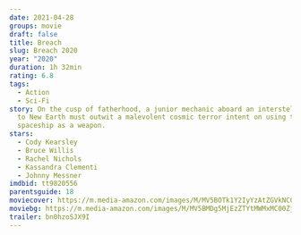 ```yaml
---
date: 2021-04-28
groups: movie
draft: false
title: Breach
slug: Breach 2020
year: "2020"
duration: 1h 32min
rating: 6.8
tags:
  - Action
  - Sci-Fi
story: On the cusp of fatherhood, a junior mechanic aboard an interstellar ark
  to New Earth must outwit a malevolent cosmic terror intent on using the
  spaceship as a weapon.
stars:
  - Cody Kearsley
  - Bruce Willis
  - Rachel Nichols
  - Kassandra Clementi
  - Johnny Messner
imdbid: tt9820556
parentsguide: 18
moviecover: https://m.media-amazon.com/images/M/MV5BOTk1Y2IyYzAtZGVkNC00Y2U3LWE0MWQtN2E3MTE1OTBjN2QyXkEyXkFqcGdeQXVyMTEyMjM2NDc2._V1_FMjpg_UY853_.jpg
moviebg: https://m.media-amazon.com/images/M/MV5BMDg5MjEzZTYtMWMxMC00ZjAzLWIzMmEtMDJmMDMwMGQ2OTgyXkEyXkFqcGdeQXVyNTU5OTg4MTI@._V1_FMjpg_UX1280_.jpg
trailer: bn0hzoSJX9I
---
```


